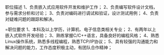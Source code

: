 
职位描述
1、负责嵌入式应用软件开发和维护工作；
2、负责编写软件设计文档，参与需求分析和讨论；
3、负责对编码进行调试和验证，设计测试用例；
4、负责对疑难问题的跟踪和解决。


=职位要求
1、本科及以上学历，计算机、电子信息类相关专业；
2、有两年以上嵌入式软件开发经验；
3、熟练掌握C/C++语言，具备良好的编程风格；
4、熟悉Linux操作系统，熟悉多线程编程，熟悉TCP/IP协议；
5、具有较强的沟通能力和解决问题的能力，工作态度积极主动，有团队合作精神；

